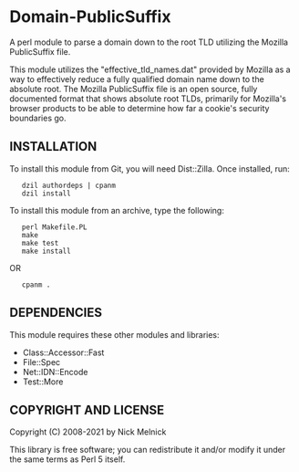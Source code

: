# Domain-PublicSuffix

A perl module to parse a domain down to the root TLD utilizing the Mozilla
PublicSuffix file.

This module utilizes the "effective_tld_names.dat" provided by Mozilla as a way
to effectively reduce a fully qualified domain name down to the absolute root.
The Mozilla PublicSuffix file is an open source, fully documented format that
shows absolute root TLDs, primarily for Mozilla's browser products to be able
to determine how far a cookie's security boundaries go.

## INSTALLATION

To install this module from Git, you will need Dist::Zilla. Once installed, run:
```
   dzil authordeps | cpanm
   dzil install
```

To install this module from an archive, type the following:
```
   perl Makefile.PL
   make
   make test
   make install
```
   OR
```
   cpanm .
```

## DEPENDENCIES

This module requires these other modules and libraries:

* Class::Accessor::Fast
* File::Spec
* Net::IDN::Encode
* Test::More

## COPYRIGHT AND LICENSE

Copyright (C) 2008-2021 by Nick Melnick

This library is free software; you can redistribute it and/or modify
it under the same terms as Perl 5 itself.
